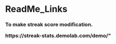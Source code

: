 # ReadMe_Links

<h3>
  <p> To make streak score modification.</p>https://streak-stats.demolab.com/demo/"
</h3>
